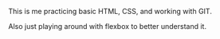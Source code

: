 This is me practicing basic HTML, CSS, and working with GIT.

Also just playing around with flexbox to better understand it.